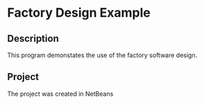 # Factory Design Example
## Description
This program demonstates the use of the factory software design.

## Project
The project was created in NetBeans
